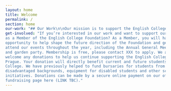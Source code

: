 ```yaml
---
layout: home
title: Welcome
permalink: /
section: home
our-work: "## Our Work\n\nOur mission is to support the English College in Prague (ECP) in their efforts to provide high quality English-medium education to young people in Prague. \_ As a registered charity, we provide guidance, raise funds for bursaries and resources for ECP students and help maintain a network of ECP alumni and friends to continue building the school’s profile. \_ The English College Foundation was established 1992 by a group of British\_enthusiasts who wanted to provide an alternative form of education in Prague, as a contribution to the creation of a democratic society following the Velvet Revolution."
get-involved: "If you’re interested in our work and want to support our efforts, why not join
as a Member of the English College Foundation? As a Member, you will have the
opportunity to help shape the future direction of the Foundation and get 
attend our events throughout the year, including the Annual General Meeting
and garden party. Membership is free, please contact XXX to apply. We also
welcome any donations to help us continue supporting the English College in
Prague. Your donation will directly benefit current and future students of the
College. We have previously helped to fund bursaries for students from
disadvantaged backgrounds, equipment for disabled students and other school
initiatives. Donations can be made by a secure online payment on our official
fundraising page here (LINK TBC)."
---
```

